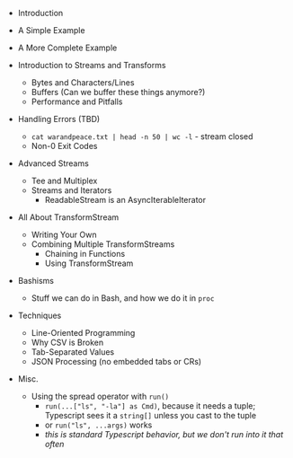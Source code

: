 - Introduction
- A Simple Example
- A More Complete Example
- Introduction to Streams and Transforms
  - Bytes and Characters/Lines
  - Buffers (Can we buffer these things anymore?)
  - Performance and Pitfalls
- Handling Errors (TBD)
  - `cat warandpeace.txt | head -n 50 | wc -l` - stream closed
  - Non-0 Exit Codes
- Advanced Streams
  - Tee and Multiplex
  - Streams and Iterators
    - ReadableStream is an AsyncIterableIterator
- All About TransformStream
  - Writing Your Own
  - Combining Multiple TransformStreams
    - Chaining in Functions
    - Using TransformStream
- Bashisms
  - Stuff we can do in Bash, and how we do it in `proc`
- Techniques
  - Line-Oriented Programming
  - Why CSV is Broken
  - Tab-Separated Values
  - JSON Processing (no embedded tabs or CRs)

- Misc.
  - Using the spread operator with `run()`
    - `run(...["ls", "-la"] as Cmd)`, because it needs a tuple; Typescript sees
      it a `string[]` unless you cast to the tuple
    - or `run("ls", ...args)` works
    - _this is standard Typescript behavior, but we don't run into it that
      often_
